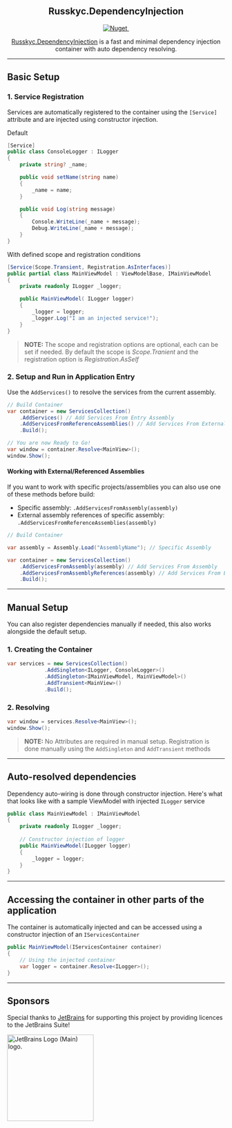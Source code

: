 <h2 align="center">Russkyc.DependencyInjection</h2>

<p align="center">
    <a href="https://www.nuget.org/packages/Russkyc.DependencyInjection">
        <img src="https://img.shields.io/nuget/v/Russkyc.DependencyInjection?color=1f72de" alt="Nuget">
    </a>
    <a href="#">
        <img src="https://img.shields.io/badge/-.NET%202.0-blueviolet?color=1f72de&label=NET" alt="">
    </a>
</p>

<p align="center">
<a href="https://www.nuget.org/packages/Russkyc.DependencyInjection">Russkyc.DependencyInjection</a> is a fast and minimal dependency injection container with auto dependency resolving.
</p>

---

## Basic Setup

### 1. Service Registration

Services are automatically registered to the container using the `[Service]` attribute and are injected using constructor injection.

Default
```csharp
[Service]
public class ConsoleLogger : ILogger
{
    private string? _name;

    public void setName(string name)
    {
        _name = name;
    }

    public void Log(string message)
    {
        Console.WriteLine(_name + message);
        Debug.WriteLine(_name + message);
    }
}
```

With defined scope and registration conditions

```csharp
[Service(Scope.Transient, Registration.AsInterfaces)]
public partial class MainViewModel : ViewModelBase, IMainViewModel
{
    private readonly ILogger _logger;

    public MainViewModel( ILogger logger)
    {
        _logger = logger;
        _logger.Log("I am an injected service!");
    }
}
```

> **NOTE:** The scope and registration options are optional, each can be set if needed. By default the scope is _Scope.Tranient_ and the registration option is _Registration.AsSelf_


### 2. Setup and Run in Application Entry
Use the `AddServices()` to resolve the services from the current assembly.
```csharp
// Build Container
var container = new ServicesCollection()
    .AddServices() // Add Services From Entry Assembly
    .AddServicesFromReferenceAssemblies() // Add Services From External Referenced Assemblies (Eg; Project References)
    .Build();

// You are now Ready to Go!
var window = container.Resolve<MainView>();
window.Show();
```

#### Working with External/Referenced Assemblies
If you want to work with specific projects/assemblies you can also use one of these methods before build:
- Specific assembly: `.AddServicesFromAssembly(assembly)`
- External assembly references of specific assembly: `.AddServicesFromReferenceAssemblies(assembly)`

```csharp
// Build Container

var assembly = Assembly.Load("AssemblyName"); // Specific Assembly

var container = new ServicesCollection()
    .AddServicesFromAssembly(assembly) // Add Services From Assembly
    .AddServicesFromAssemblyReferences(assembly) // Add Services From External Referenced Assemblies
    .Build();
```
---

## Manual Setup

You can also register dependencies manually if needed, this also works alongside the default setup.
### 1. Creating the Container

```csharp
var services = new ServicesCollection()
            .AddSingleton<ILogger, ConsoleLogger>()
            .AddSingleton<IMainViewModel, MainViewModel>()
            .AddTransient<MainView>()
            .Build();
```

### 2. Resolving

```csharp
var window = services.Resolve<MainView>();
window.Show();
```

> **NOTE:** No Attributes are required in manual setup. Registration is done manually using the `AddSingleton` and `AddTransient` methods

---

## Auto-resolved dependencies
Dependency auto-wiring is done through constructor injection. Here's what that looks like with a sample ViewModel with injected `ILogger` service
```csharp
public class MainViewModel : IMainViewModel
{
    private readonly ILogger _logger;
    
    // Constructor injection of logger
    public MainViewModel(ILogger logger)
    {
        _logger = logger;
    }
}
```

---

## Accessing the container in other parts of the application

The container is automatically injected and can be accessed using a constructor injection of an `IServicesContainer`

```csharp
public MainViewModel(IServicesContainer container)
{
    // Using the injected container
    var logger = container.Resolve<ILogger>();
}
```

---

## Sponsors
Special thanks to [JetBrains](https://www.jetbrains.com/) for supporting this project by providing licences to the JetBrains Suite!

<a href="https://www.jetbrains.com/community/opensource/#support">
<img width="200px" src="https://resources.jetbrains.com/storage/products/company/brand/logos/jb_beam.png" alt="JetBrains Logo (Main) logo.">
</a>